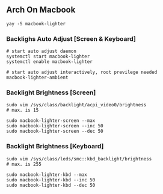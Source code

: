 ## Arch On Macbook
```
yay -S macbook-lighter
```
### Backlighs Auto Adjust [Screen & Keyboard]
```
# start auto adjust daemon
systemctl start macbook-lighter
systemctl enable macbook-lighter
```
```
# start auto adjust interactively, root previlege needed
macbook-lighter-ambient
```
### Backlight Brightness [Screen]
```
sudo vim /sys/class/backlight/acpi_video0/brightness
# max. is 15
```
```
sudo macbook-lighter-screen --max
sudo macbook-lighter-screen --inc 50
sudo macbook-lighter-screen --dec 50
```
### Backlight Brightness [Keyboard]
```
sudo vim /sys/class/leds/smc::kbd_backlight/brightness
# max. is 255
```
```
sudo macbook-lighter-kbd --max
sudo macbook-lighter-kbd --inc 50
sudo macbook-lighter-kbd --dec 50
```


